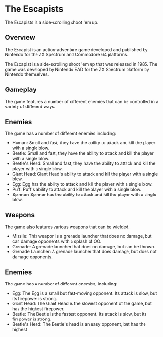 # The Escapists

The Escapists is a side-scrolling shoot 'em up.

## Overview

The Escapist is an action-adventure game developed and published by Nintendo for the ZX Spectrum and Commodore 64 platforms.

The Escapist is a side-scrolling shoot 'em up that was released in 1985. The game was developed by Nintendo EAD for the ZX Spectrum platform by Nintendo themselves.

## Gameplay

The game features a number of different enemies that can be controlled in a variety of different ways.

## Enemies

The game has a number of different enemies including:

*   Human: Small and fast, they have the ability to attack and kill the player with a single blow.
*   Beetle: Small and fast, they have the ability to attack and kill the player with a single blow.
*   Beetle's Head: Small and fast, they have the ability to attack and kill the player with a single blow.
*   Giant Head: Giant Head's ability to attack and kill the player with a single blow.
*   Egg: Egg has the ability to attack and kill the player with a single blow.
*   Puff: Puff's ability to attack and kill the player with a single blow.
*   Spinner: Spinner has the ability to attack and kill the player with a single blow.

## Weapons

The game also features various weapons that can be wielded.

*   Missile: This weapon is a grenade launcher that does no damage, but can damage opponents with a splash of OO.
*   Grenade: A grenade launcher that does no damage, but can be thrown.
*   Grenade Launcher: A grenade launcher that does damage, but does not damage opponents.

## Enemies

The game has a number of different enemies, including:

*   Egg: The Egg is a small but fast-moving opponent. Its attack is slow, but its firepower is strong.
*   Giant Head: The Giant Head is the slowest opponent of the game, but has the highest firepower.
*   Beetle: The Beetle is the fastest opponent. Its attack is slow, but its firepower is strong.
*   Beetle's Head: The Beetle's head is an easy opponent, but has the highest